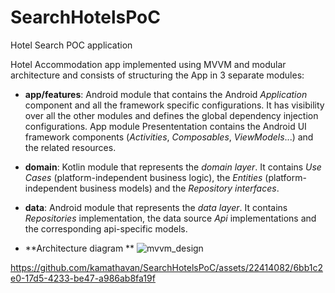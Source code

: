# SearchHotelsPoC
Hotel Search POC application

Hotel Accommodation app implemented using MVVM and modular architecture and consists of structuring the App in 3 separate modules:
* **app/features**: Android module that contains the Android _Application_ component and all the framework specific configurations. It has visibility over all the other modules and defines the global dependency injection configurations. App module Presententation contains the Android UI framework components (_Activities_, _Composables_, _ViewModels_...) and the related resources.
* **domain**: Kotlin module that represents the _domain layer_. It contains _Use Cases_ (platform-independent business logic), the _Entities_ (platform-independent business models) and the _Repository interfaces_.
* **data**: Android module that represents the _data layer_. It contains _Repositories_ implementation, the data source _Api_ implementations and the corresponding api-specific models.

* **Architecture diagram **
![mvvm_design](https://github.com/kamathavan/SearchHotelsPoC/assets/22414082/d915a747-91c5-4723-a858-7b73b17a827c)

https://github.com/kamathavan/SearchHotelsPoC/assets/22414082/6bb1c2e0-17d5-4233-be47-a986ab8fa19f

